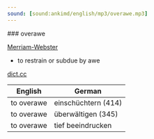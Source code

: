 ```yaml
---
sound: [sound:ankimd/english/mp3/overawe.mp3]
---
```


\### overawe

[Merriam-Webster](https://www.merriam-webster.com/dictionary/overawe)

- to restrain or subdue by awe

[dict.cc](https://www.dict.cc/overawe)

| English        | German       |
| -------------- | ------------ |
| to overawe | einschüchtern (414) |
| to overawe | überwältigen (345) |
| to overawe | tief beeindrucken |
